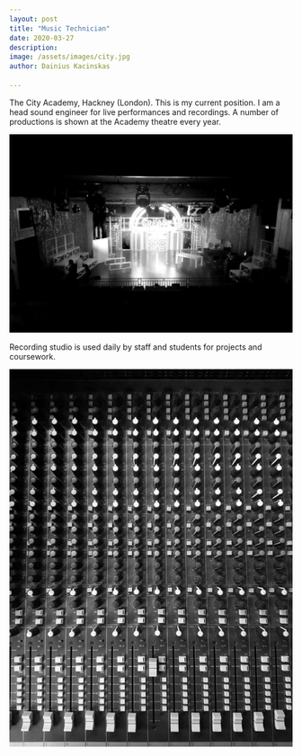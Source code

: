 ```yaml
---
layout: post
title: "Music Technician"
date: 2020-03-27
description: 
image: /assets/images/city.jpg
author: Dainius Kacinskas

---
```

The City Academy, Hackney (London).
This is my current position. I am a head sound engineer for live performances and recordings. A number of productions is shown at the Academy theatre every year.

![Grease](/assets/images/grease.jpg)


Recording studio is used daily by staff and students for projects and coursework.

![Studio Desk](/assets/images/studiodesk.jpg)

